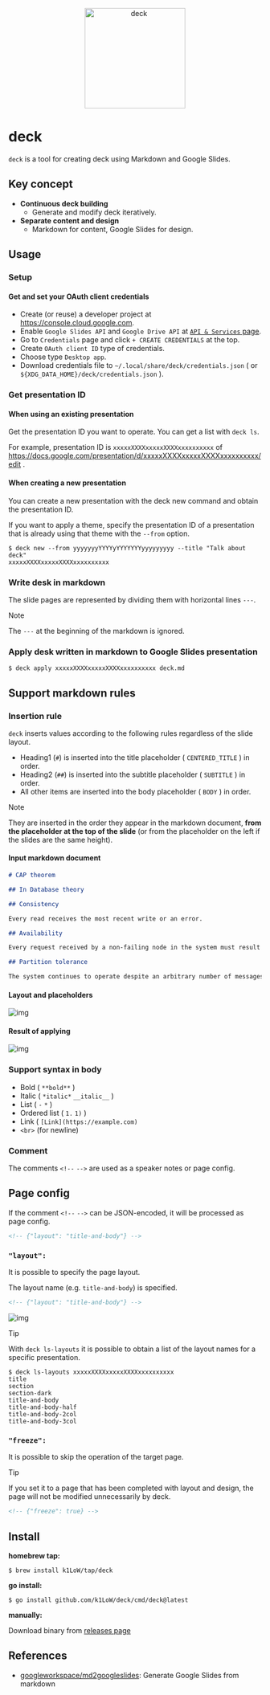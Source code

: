 <p align="center">
<img src="https://github.com/k1LoW/deck/raw/main/img/logo.svg" width="200" alt="deck">
</p>

# deck

`deck` is a tool for creating deck using Markdown and Google Slides.

## Key concept

- **Continuous deck building**
    - Generate and modify deck iteratively.
- **Separate content and design**
    - Markdown for content, Google Slides for design.

## Usage

### Setup

#### Get and set your OAuth client credentials

- Create (or reuse) a developer project at https://console.cloud.google.com.
- Enable `Google Slides API` and `Google Drive API` at [`API & Services` page](https://console.cloud.google.com/apis/dashboard).
- Go to `Credentials` page and click `+ CREATE CREDENTIALS` at the top.
- Create `OAuth client ID` type of credentials.
- Choose type `Desktop app`.
- Download credentials file to `~/.local/share/deck/credentials.json` ( or `${XDG_DATA_HOME}/deck/credentials.json` ).

### Get presentation ID

#### When using an existing presentation

Get the presentation ID you want to operate. You can get a list with `deck ls`.

For example, presentation ID is `xxxxxXXXXxxxxxXXXXxxxxxxxxxx` of https://docs.google.com/presentation/d/xxxxxXXXXxxxxxXXXXxxxxxxxxxx/edit .

#### When creating a new presentation

You can create a new presentation with the deck new command and obtain the presentation ID.

If you want to apply a theme, specify the presentation ID of a presentation that is already using that theme with the `--from` option.

```console
$ deck new --from yyyyyyyYYYYyYYYYYYYyyyyyyyyy --title "Talk about deck"
xxxxxXXXXxxxxxXXXXxxxxxxxxxx
```

### Write desk in markdown

The slide pages are represented by dividing them with horizontal lines `---`.

> [!NOTE]
> The `---` at the beginning of the markdown is ignored.

### Apply desk written in markdown to Google Slides presentation

```console
$ deck apply xxxxxXXXXxxxxxXXXXxxxxxxxxxx deck.md
```

## Support markdown rules

### Insertion rule

`deck` inserts values according to the following rules regardless of the slide layout.

- Heading1 (`#`) is inserted into the title placeholder ( `CENTERED_TITLE` ) in order.
- Heading2 (`##`) is inserted into the subtitle placeholder ( `SUBTITLE` ) in order.
- All other items are inserted into the body placeholder ( `BODY` ) in order.

> [!NOTE]
> They are inserted in the order they appear in the markdown document, **from the placeholder at the top of the slide** (or from the placeholder on the left if the slides are the same height).

#### Input markdown document

```markdown
# CAP theorem

## In Database theory

## Consistency

Every read receives the most recent write or an error.

## Availability

Every request received by a non-failing node in the system must result in a response.

## Partition tolerance

The system continues to operate despite an arbitrary number of messages being dropped (or delayed) by the network between nodes.
```

#### Layout and placeholders

![img](img/layout.png)

#### Result of applying

![img](img/result.png)

### Support syntax in body

- Bold ( `**bold**` )
- Italic ( `*italic*` `__italic__` )
- List ( `-` `*` )
- Ordered list ( `1.` `1)` )
- Link ( `[Link](https://example.com)`
- `<br>` (for newline)

### Comment

The comments `<!--` `-->` are used as a speaker notes or page config.

## Page config

If the comment `<!--` `-->` can be JSON-encoded, it will be processed as page config.

```markdown
<!-- {"layout": "title-and-body"} -->
```

### `"layout":`

It is possible to specify the page layout.

The layout name (e.g. `title-and-body`) is specified.

```markdown
<!-- {"layout": "title-and-body"} -->
```

![img](img/layout_name.png)

> [!TIP]
> With `deck ls-layouts` it is possible to obtain a list of the layout names for a specific presentation.
>
> ```console
> $ deck ls-layouts xxxxxXXXXxxxxxXXXXxxxxxxxxxx
> title
> section
> section-dark
> title-and-body
> title-and-body-half
> title-and-body-2col
> title-and-body-3col
> ```

### `"freeze":`

It is possible to skip the operation of the target page.

> [!TIP]
> If you set it to a page that has been completed with layout and design, the page will not be modified unnecessarily by deck.

```markdown
<!-- {"freeze": true} -->
```

## Install

**homebrew tap:**

```console
$ brew install k1LoW/tap/deck
```

**go install:**

```console
$ go install github.com/k1LoW/deck/cmd/deck@latest
```

**manually:**

Download binary from [releases page](https://github.com/k1LoW/deck/releases)

## References

- [googleworkspace/md2googleslides](https://github.com/googleworkspace/md2googleslides): Generate Google Slides from markdown

